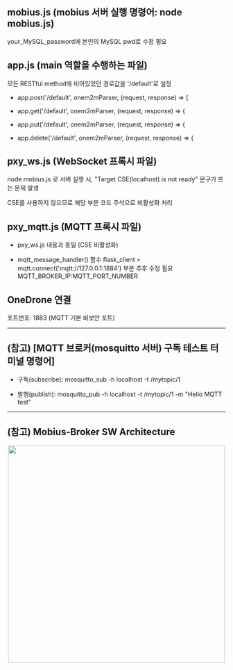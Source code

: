 ## mobius.js (mobius 서버 실행 명령어: node mobius.js)
your_MySQL_password에 본인의 MySQL pwd로 수정 필요

## app.js (main 역할을 수행하는 파일)
모든 RESTful method에 비어있었던 경로값을 '/default'로 설정 

* app.post('/default', onem2mParser, (request, response) => {

* app.get('/default', onem2mParser, (request, response) => {

* app.put('/default', onem2mParser, (request, response) => {

* app.delete('/default', onem2mParser, (request, response) => {

## pxy_ws.js (WebSocket 프록시 파일)
node mobius.js 로 서버 실행 시, "Target CSE(localhost) is not ready" 문구가 뜨는 문제 발생

CSE를 사용하지 않으므로 해당 부분 코드 주석으로 비활성화 처리

## pxy_mqtt.js (MQTT 프록시 파일)
* pxy_ws.js 내용과 동일 (CSE 비활성화)

* mqtt_message_handler() 함수
flask_client = mqtt.connect('mqtt://127.0.0.1:1884') 부분 추후 수정 필요 MQTT_BROKER_IP:MQTT_PORT_NUMBER

## OneDrone 연결
포트번호: 1883 (MQTT 기본 비보안 포트)

---------------------------------------------------

## (참고) [MQTT 브로커(mosquitto 서버) 구독 테스트 터미널 명령어]
* 구독(subscribe): mosquitto_sub -h localhost -t /mytopic/1

* 발행(publish): mosquitto_pub -h localhost -t /mytopic/1 -m "Hello MQTT test"

---------------------------------------------------

## (참고) Mobius-Broker SW Architecture
<div align="center">
<img src="https://user-images.githubusercontent.com/29790334/28245393-a1159d5e-6a40-11e7-8948-4262bf29c371.png" width="500"/>
</div>
